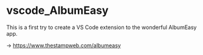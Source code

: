 # vscode_AlbumEasy

This is a first try to create a VS Code extension to the wonderful AlbumEasy app.

-> https://www.thestampweb.com/albumeasy
